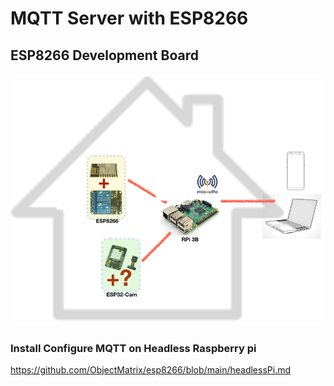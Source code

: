 # MQTT Server with ESP8266
## ESP8266 Development Board
![AWS IoT](images/home.png)

### Install Configure MQTT on Headless Raspberry pi
https://github.com/ObjectMatrix/esp8266/blob/main/headlessPi.md

